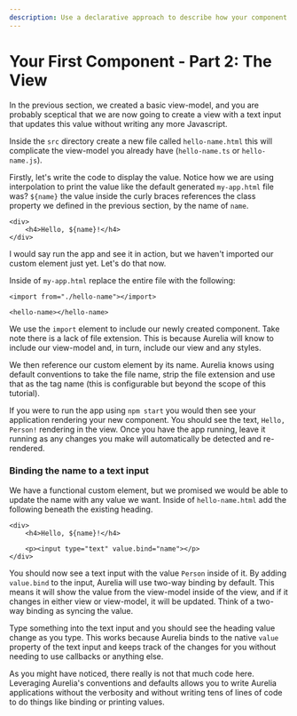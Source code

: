```yaml
---
description: Use a declarative approach to describe how your component should be rendered.
---
```


# Your First Component - Part 2: The View

In the previous section, we created a basic view-model, and you are probably sceptical that we are now going to create a view with a text input that updates this value without writing any more Javascript.

Inside the `src` directory create a new file called `hello-name.html` this will complicate the view-model you already have \(`hello-name.ts` or `hello-name.js`\).

Firstly, let's write the code to display the value. Notice how we are using interpolation to print the value like the default generated `my-app.html` file was? `${name}` the value inside the curly braces references the class property we defined in the previous section, by the name of `name`.

```text
<div>
    <h4>Hello, ${name}!</h4>
</div>
```

I would say run the app and see it in action, but we haven't imported our custom element just yet. Let's do that now.

Inside of `my-app.html` replace the entire file with the following:

```text
<import from="./hello-name"></import>

<hello-name></hello-name>
```

We use the `import` element to include our newly created component. Take note there is a lack of file extension. This is because Aurelia will know to include our view-model and, in turn, include our view and any styles.

We then reference our custom element by its name. Aurelia knows using default conventions to take the file name, strip the file extension and use that as the tag name \(this is configurable but beyond the scope of this tutorial\).

If you were to run the app using `npm start` you would then see your application rendering your new component. You should see the text, `Hello, Person!` rendering in the view. Once you have the app running, leave it running as any changes you make will automatically be detected and re-rendered.

### Binding the name to a text input

We have a functional custom element, but we promised we would be able to update the name with any value we want. Inside of `hello-name.html` add the following beneath the existing heading. 

```text
<div>
    <h4>Hello, ${name}!</h4>
    
    <p><input type="text" value.bind="name"></p>
</div>
```

You should now see a text input with the value `Person` inside of it. By adding `value.bind` to the input, Aurelia will use two-way binding by default. This means it will show the value from the view-model inside of the view, and if it changes in either view or view-model, it will be updated. Think of a two-way binding as syncing the value.

Type something into the text input and you should see the heading value change as you type. This works because Aurelia binds to the native `value` property of the text input and keeps track of the changes for you without needing to use callbacks or anything else.

As you might have noticed, there really is not that much code here. Leveraging Aurelia's conventions and defaults allows you to write Aurelia applications without the verbosity and without writing tens of lines of code to do things like binding or printing values.

